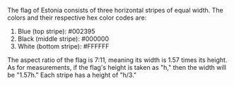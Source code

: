 The flag of Estonia consists of three horizontal stripes of equal width. The colors and their respective hex color codes are:

1. Blue (top stripe): #002395
2. Black (middle stripe): #000000
3. White (bottom stripe): #FFFFFF

The aspect ratio of the flag is 7:11, meaning its width is 1.57 times its height. As for measurements, if the flag's height is taken as "h," then the width will be "1.57h." Each stripe has a height of "h/3."
